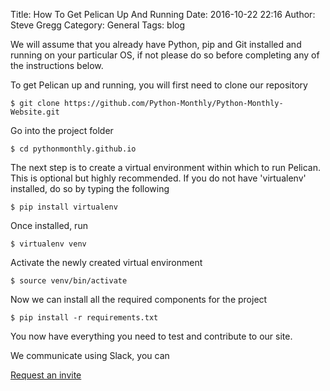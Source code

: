 Title: How To Get Pelican Up And Running
Date: 2016-10-22 22:16
Author: Steve Gregg
Category: General
Tags: blog

We will assume that you already have Python, pip and Git installed and running on your particular OS, if not please do so before completing any of the instructions below.


To get Pelican up and running, you will first need to clone our repository

`$ git clone https://github.com/Python-Monthly/Python-Monthly-Website.git`

Go into the project folder

`$ cd pythonmonthly.github.io`

The next step is to create a virtual environment within which to run Pelican. This is optional but highly recommended. If you do not have 'virtualenv' installed, do so by typing the following

`$ pip install virtualenv`

Once installed, run

`$ virtualenv venv`

Activate the newly created virtual environment

`$ source venv/bin/activate`

Now we can install all the required components for the project

`$ pip install -r requirements.txt`

You now have everything you need to test and contribute to our site. 

We communicate using Slack, you can

<a class="typeform-share button" href="https://jay400.typeform.com/to/tfYA6n" data-mode="1" target="_blank">Request an invite</a>
<script>(function(){var qs,js,q,s,d=document,gi=d.getElementById,ce=d.createElement,gt=d.getElementsByTagName,id='typef_orm',b='https://s3-eu-west-1.amazonaws.com/share.typeform.com/';if(!gi.call(d,id)){js=ce.call(d,'script');js.id=id;js.src=b+'share.js';q=gt.call(d,'script')[0];q.parentNode.insertBefore(js,q)}id=id+'_';if(!gi.call(d,id)){qs=ce.call(d,'link');qs.rel='stylesheet';qs.id=id;qs.href=b+'share-button.css';s=gt.call(d,'head')[0];s.appendChild(qs,s)}})()</script><br>
